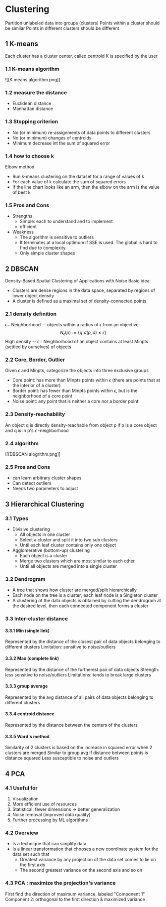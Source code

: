 # Clustering
Partition unlabeled data into groups (clusters)
Points within a cluster should be similar
Points in different clusters should be different
## 1 K-means
Each cluster has a cluster center, called centroid
K is specified by the user
### 1.1 K-means algorithm
![[K means algorithm.png]]
### 1.2 measure the distance
- Euclidean distance
- Manhattan distance
### 1.3 Stopping criterion
- No (or minimum) re-assignments of data points to different clusters
- No (or minimum) changes of centroids
- Minimum decrease int the sum of squared error
### 1.4 how to choose k
Elbow method
- Run k-means clustering on the dataset for a range of values of k
- For each value of k calculate the sum of squared errors
- If the line chart looks like an arm, then the elbow on the arm is the value of best k
### 1.5 Pros and Cons 
- Strengths
	- Simple: each to understand and to implement
	- efficient
- Weakness
	- The algorithm is sensitive to outliers
	- It terminates at a local optimum if SSE is used. The global is hard to find due to complexity.
	- Only simple cluster shapes
## 2 DBSCAN
Density-Based Spatial Clustering of Applications with Noise
Basic idea:
- Clusters are dense regions in the data space, separated by regions of lower object density
- A cluster is defined as a maximal set of density-connected points.
### 2.1 density definition
$\epsilon -$ Neighborhood -- objects within a radius of $\epsilon$ from an objective
$$
N_{\epsilon }(p):=\{q|d(p,d)\le \epsilon \}
$$
High density -- $\epsilon -$ Neighborhood of an object contains at least Minpts (settled by ourselves) of objects
### 2.2 Core, Border, Outlier 
Given $\epsilon$ and Minpts, categorize the objects into three exclusive groups
- Core point: has more than Minpts points within $\epsilon$ (there are points that at the interior of a cluster)
- Border point: has fewer than Minpts points within $\epsilon$, but is the neighborhood of a core point
- Noise point: any point that is neither a core nor a border point
### 2.3 Density-reachability
An object q is directly density-reachable from object p if p is a core object and q is in p's $\epsilon$ -neighborhood
### 2.4 algorithm
![[DBSCAN alogrithm.png]]
### 2.5 Pros and Cons 
- can learn arbitrary cluster shapes
- Can detect outliers
- Needs two parameters to adjust
## 3 Hierarchical Clustering
### 3.1 Types
- Divisive clustering
	- All objects in one cluster
	- Select a cluster and split it into two sub clusters
	- Until each leaf cluster contains only one object
- Agglomerative (bottom-up) clustering
	- Each object is a cluster
	- Merge two clusters which are most similar to each other
	- Until all objects are merged into a single cluster
### 3.2 Dendrogram
- A tree that shows how cluster are merged/split hierarchically
- Each node on the tree is a cluster; each leaf node is a Singleton cluster
- A clustering of the data objects is obtained by cutting the dendrogram at the desired level, then each connected component forms a cluster
### 3.3 Inter-cluster distance
#### 3.3.1 Min (single link)
Represented by the distance of the closest pair of data objects belonging to different clusters
Limitation: sensitive to noise/outliers
#### 3.3.2 Max (complete link)
Represented by the distance of the furtherest pair of data objects 
Strength: less sensitive to noise/outliers
Limitations: tends to break large clusters
#### 3.3.3 group average
Represented by the avg distance of all pairs of data objects belonging to different clusters
#### 3.3.4 centroid distance
Represented by the distance between the centers of the clusters
#### 3.3.5 Ward's method
Similarity of 2 clusters is based on the increase in squared error when 2 clusters are merged
Similar to group avg if distance between points is distance squared
Less susceptible to noise and outliers

## 4 PCA
### 4.1 Useful for
1. Visualization
2. More efficient use of resources
3. Statistical: fewer dimensions $\to$ better generalization
4. Noise removal (improved data quality)
5. Further processing by ML algorithms
### 4.2 Overview
- Is a technique that can simplify data
- Is a linear transformation that chooses a new coordinate system for the data set such that
	- Greatest variance by any projection of the data set comes to lie on the first axis
	- The second greatest variance on the second axis and so on
### 4.3 PCA : maximize the projection's variance
First find the direction of maximum variance, labeled "Component 1"
Component 2: orthogonal to the first direction & maximized variance